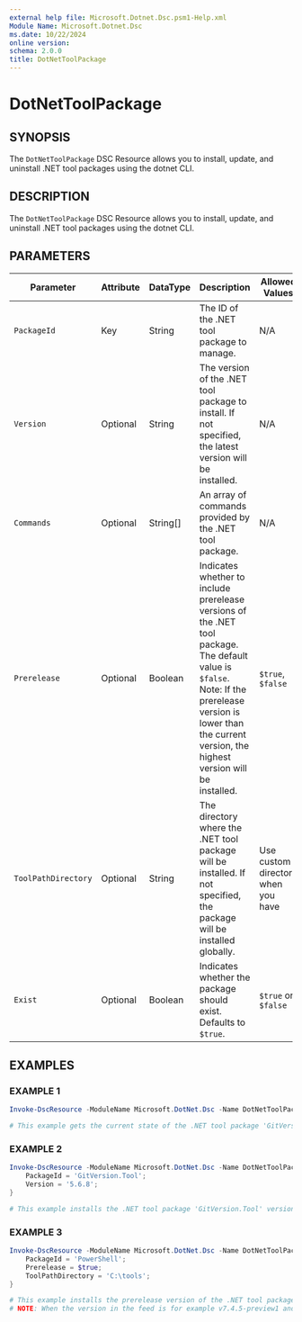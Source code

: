 ```yaml
---
external help file: Microsoft.Dotnet.Dsc.psm1-Help.xml
Module Name: Microsoft.Dotnet.Dsc
ms.date: 10/22/2024
online version:
schema: 2.0.0
title: DotNetToolPackage
---
```


# DotNetToolPackage

## SYNOPSIS

The `DotNetToolPackage` DSC Resource allows you to install, update, and uninstall .NET tool packages using the dotnet CLI.

## DESCRIPTION

The `DotNetToolPackage` DSC Resource allows you to install, update, and uninstall .NET tool packages using the dotnet CLI.

## PARAMETERS

| **Parameter**       | **Attribute** | **DataType** | **Description**                                                                                                                                                                                                     | **Allowed Values**                 |
| ------------------- | ------------- | ------------ | ------------------------------------------------------------------------------------------------------------------------------------------------------------------------------------------------------------------- | ---------------------------------- |
| `PackageId`         | Key           | String       | The ID of the .NET tool package to manage.                                                                                                                                                                          | N/A                                |
| `Version`           | Optional      | String       | The version of the .NET tool package to install. If not specified, the latest version will be installed.                                                                                                            | N/A                                |
| `Commands`          | Optional      | String[]     | An array of commands provided by the .NET tool package.                                                                                                                                                             | N/A                                |
| `Prerelease`        | Optional      | Boolean      | Indicates whether to include prerelease versions of the .NET tool package. The default value is `$false`. Note: If the prerelease version is lower than the current version, the highest version will be installed. | `$true`, `$false`                  |
| `ToolPathDirectory` | Optional      | String       | The directory where the .NET tool package will be installed. If not specified, the package will be installed globally.                                                                                              | Use custom directory when you have |
| `Exist`             | Optional      | Boolean      | Indicates whether the package should exist. Defaults to `$true`.                                                                                                                                                    | `$true` or `$false`                |

## EXAMPLES

### EXAMPLE 1

```powershell
Invoke-DscResource -ModuleName Microsoft.DotNet.Dsc -Name DotNetToolPackage -Method Get -Property @{ PackageId = 'GitVersion.Tool' }

# This example gets the current state of the .NET tool package 'GitVersion.Tool' in the default directory.
```

### EXAMPLE 2

```powershell
Invoke-DscResource -ModuleName Microsoft.DotNet.Dsc -Name DotNetToolPackage -Method Set -Property @{
    PackageId = 'GitVersion.Tool';
    Version = '5.6.8';
}

# This example installs the .NET tool package 'GitVersion.Tool' version 5.6.8 in the default directory.
```

### EXAMPLE 3

```powershell
Invoke-DscResource -ModuleName Microsoft.DotNet.Dsc -Name DotNetToolPackage -Method Set -Property @{
    PackageId = 'PowerShell';
    Prerelease = $true;
    ToolPathDirectory = 'C:\tools';
}

# This example installs the prerelease version of the .NET tool package 'PowerShell' in the 'C:\tools' directory.
# NOTE: When the version in the feed is for example v7.4.5-preview1 and the highest is v7.4.6, the highest will be installed.
```
